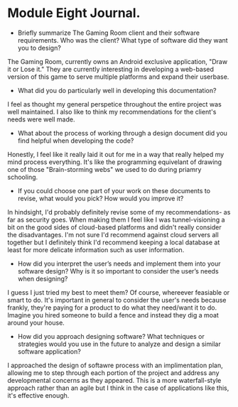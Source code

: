 # Module Eight Journal.

* Briefly summarize The Gaming Room client and their software requirements. Who was the client? What type of software did they want you to design?

The Gaming Room, currently owns an Android exclusive application, "Draw it or Lose it." They are currently interesting in developing a web-based version of this game to serve multiple platforms and expand their userbase. 

* What did you do particularly well in developing this documentation?

I feel as thought my general perspetice throughout the entire project was well maintained. I also like to think my recommendations for the client's needs were well made. 

* What about the process of working through a design document did you find helpful when developing the code?

Honestly, I feel like it really laid it out for me in a way that really helped my mind process everything. It's like the programming equivelant of drawing one of those "Brain-storming webs" we used to do during priamry schooling. 

* If you could choose one part of your work on these documents to revise, what would you pick? How would you improve it?

In hindsight, I'd probably definitely revise some of my recommendations- as far as security goes. When making them I feel like I was tunnel-visioning a bit on the good sides of cloud-based platforms and didn't really consider the disadvantages. I'm not sure I'd recommend against cloud servers all together but I definitely think I'd recommend keeping a local database at least for more delicate information such as user information. 

* How did you interpret the user’s needs and implement them into your software design? Why is it so important to consider the user’s needs when designing?

I guess I just tried my best to meet them? Of course, whereever feasiable or smart to do. It's important in general to consider the user's needs because frankly, they're paying for a product to do what they need/want it to do. Imagine you hired someone to build a fence and instead they dig a moat around your house. 

* How did you approach designing software? What techniques or strategies would you use in the future to analyze and design a similar software application?

I approached the design of softawre process with an implimentation plan, allowing me to step through each portion of the project and address any developmental concerns as they appeared. This is a more waterfall-style approach rather than an agile but I think in the case of applications like this, it's effective enough. 
